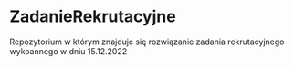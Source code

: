 # ZadanieRekrutacyjne
Repozytorium w którym znajduje się rozwiązanie zadania rekrutacyjnego wykoannego w dniu 15.12.2022
